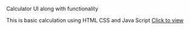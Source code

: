 Calculator UI along with functionality


This is basic calculation using HTML CSS and Java Script [Click to view](https://gulshan0201.github.io/HTML-CSS-JavaScript-Projects/Calculator/index.html)

